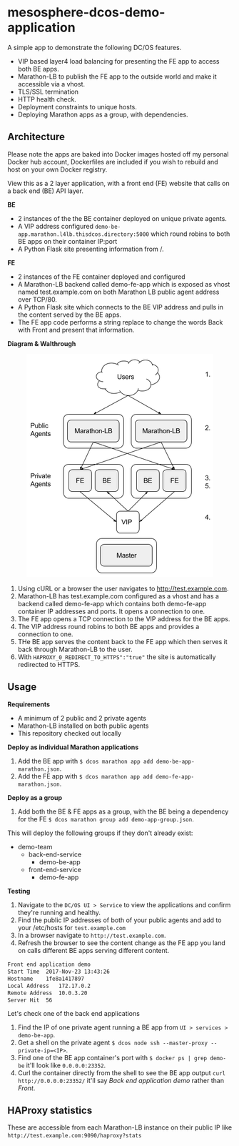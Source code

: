 # mesosphere-dcos-demo-application

A simple app to demonstrate the following DC/OS features.

* VIP based layer4 load balancing for presenting the FE app to access both BE apps.
* Marathon-LB to publish the FE app to the outside world and make it accessible via a vhost.
* TLS/SSL termination
* HTTP health check.
* Deployment constraints to unique hosts.
* Deploying Marathon apps as a group, with dependencies.

## Architecture ##

Please note the apps are baked into Docker images hosted off my personal Docker hub account, Dockerfiles are included if you wish to rebuild and host on your own Docker registry.

View this as a 2 layer application, with a front end (FE) website that calls on a back end (BE) API layer.

**BE**
* 2 instances of the the BE container deployed on unique private agents.
* A VIP address configured `demo-be-app.marathon.l4lb.thisdcos.directory:5000` which round robins to both BE apps on their container IP:port
* A Python Flask site presenting information from /.

**FE**
* 2 instances of the FE container deployed and configured
* A Marathon-LB backend called demo-fe-app which is exposed as vhost named test.example.com on both Marathon LB public agent address over TCP/80.
* A Python Flask site which connects to the BE VIP address and pulls in the content served by the BE apps.
* The FE app code performs a string replace to change the words Back with Front and present that information.


**Diagram & Walthrough**

<p align="center">
  <img src="https://github.com/aggress/mesosphere-dcos-demo-application/blob/master/demo_application_architecture.png?raw=true" alt="Demo Application Architecture"/>
</p>

1. Using cURL or a browser the user navigates to http://test.example.com.
2. Marathon-LB has test.example.com configured as a vhost and has a backend called demo-fe-app which contains both demo-fe-app container IP addresses and ports. It opens a connection to one.
3. The FE app opens a TCP connection to the VIP address for the BE apps.
4. The VIP address round robins to both BE apps and provides a connection to one.
5. THe BE app serves the content back to the FE app which then serves it back through Marathon-LB to the user.
6. With `HAPROXY_0_REDIRECT_TO_HTTPS":"true"` the site is automatically redirected to HTTPS.


## Usage ##

**Requirements**

* A minimum of 2 public and 2 private agents
* Marathon-LB installed on both public agents
* This repository checked out locally

**Deploy as individual Marathon applications**

1. Add the BE app with `$ dcos marathon app add demo-be-app-marathon.json`.
1. Add the FE app with `$ dcos marathon app add demo-fe-app-marathon.json`.

**Deploy as a group**

1. Add both the BE & FE apps as a group, with the BE being a dependency for the FE `$ dcos marathon group add demo-app-group.json`.

This will deploy the following groups if they don't already exist:

* demo-team
  * back-end-service
     * demo-be-app
  * front-end-service
     * demo-fe-app


**Testing**

1. Navigate to the `DC/OS UI > Service` to view the applications and confirm they're running and healthy.
1. Find the public IP addresses of both of your public agents and add to your /etc/hosts for `test.example.com`
1. In a browser navigate to `http://test.example.com`.
1. Refresh the browser to see the content change as the FE app you land on calls different BE apps serving different content.

````
Front end application demo
Start Time	2017-Nov-23 13:43:26
Hostname	1fe8a1417897
Local Address	172.17.0.2
Remote Address	10.0.3.20
Server Hit	56
````

Let's check one of the back end applications

1. Find the IP of one private agent running a BE app from `UI > services > demo-be-app`.
1. Get a shell on the private agent `$ dcos node ssh --master-proxy --private-ip=<IP>`.
1. Find one of the BE app container's port with `$ docker ps | grep demo-be` it'll look like `0.0.0.0:23352`.
1. Curl the container directly from the shell to see the BE app output `curl http://0.0.0.0:23352/` it'll say *Back end application demo* rather than *Front*.

## HAProxy statistics ##

These are accessible from each Marathon-LB instance on their public IP like `http://test.example.com:9090/haproxy?stats`

